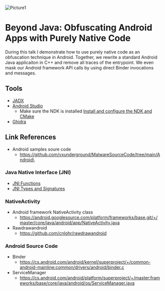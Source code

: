 ![Picture1](https://github.com/LaurieWired/AndroidPurelyNative_Troopers23/assets/123765654/d71f554e-6fa0-49ed-a604-3c1967462716)

# Beyond Java: Obfuscating Android Apps with Purely Native Code
During this talk I demonstrate how to use purely native code as an obfuscation technique in Android. Together, we rewrite a standard Android Java applicaiton in C++ and remove all traces of the entrypoint. We even mask our Android framework API calls by using direct Binder invocations and messages.

## Tools
- [JADX](https://github.com/skylot/jadx)
- [Android Studio](https://developer.android.com/studio)
  - Make sure the NDK is installed [Install and configure the NDK and CMake](https://developer.android.com/studio/projects/install-ndk)
- [Ghidra](https://ghidra-sre.org/)

## Link References
- Android samples soure code
  - https://github.com/vxunderground/MalwareSourceCode/tree/main/Android\

### Java Native Interface (JNI)
- [JNI Functions](https://docs.oracle.com/javase/7/docs/technotes/guides/jni/spec/functions.html)
- [JNI Types and Signatures](https://docs.oracle.com/javase/8/docs/technotes/guides/jni/spec/types.html#type_signatures)

### NativeActivity
- Android framework NativeActivity class
  - https://android.googlesource.com/platform/frameworks/base.git/+/master/core/java/android/app/NativeActivity.java 
- Rawdrawandroid
  - https://github.com/cnlohr/rawdrawandroid

### Android Source Code
- Binder
  - https://cs.android.com/android/kernel/superproject/+/common-android-mainline:common/drivers/android/binder.c 
- ServiceManager
  - https://cs.android.com/android/platform/superproject/+/master:frameworks/base/core/java/android/os/ServiceManager.java
